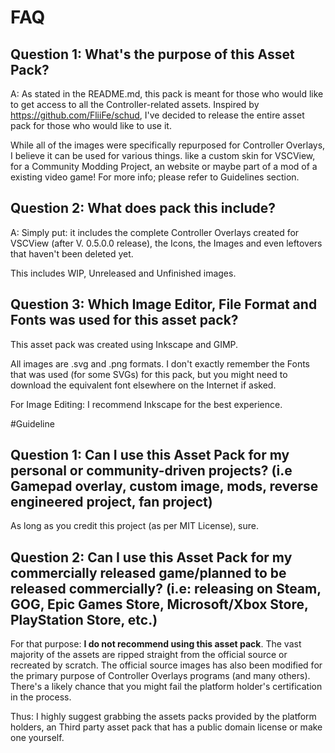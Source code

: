 # FAQ

## Question 1: What's the purpose of this Asset Pack?

A: As stated in the README.md, this pack is meant for those who would like to get access to all the Controller-related assets. Inspired by https://github.com/FliiFe/schud, I've decided to release the entire asset pack for those who would like to use it.

While all of the images were specifically repurposed for Controller Overlays, I believe it can be used for various things. like a custom skin for VSCView, for a Community Modding Project, an website or maybe part of a mod of a existing video game! For more info; please refer to Guidelines section.


## Question 2: What does pack this include?

A: Simply put: it includes the complete Controller Overlays created for VSCView (after V. 0.5.0.0 release), the Icons, the Images and even leftovers that haven't been deleted yet. 

This includes WIP, Unreleased and Unfinished images.


## Question 3: Which Image Editor, File Format and Fonts was used for this asset pack?

This asset pack was created using Inkscape and GIMP. 

All images are .svg and .png formats. I don't exactly remember the Fonts that was used (for some SVGs) for this pack, but you might need to download the equivalent font elsewhere on the Internet if asked.

For Image Editing: I recommend Inkscape for the best experience.




#Guideline

## Question 1: Can I use this Asset Pack for my personal or community-driven projects? (i.e Gamepad overlay, custom image, mods, reverse engineered project, fan project)

As long as you credit this project (as per MIT License), sure.


## Question 2: Can I use this Asset Pack for my commercially released game/planned to be released commercially? (i.e: releasing on Steam, GOG, Epic Games Store, Microsoft/Xbox Store, PlayStation Store, etc.) 

For that purpose: **I do not recommend using this asset pack**. The vast majority of the assets are ripped straight from the official source or recreated by scratch. The official source images has also been modified for the primary purpose of Controller Overlays programs (and many others). There's a likely chance that you might fail the platform holder's certification in the process.

Thus: I highly suggest grabbing the assets packs provided by the platform holders, an Third party asset pack that has a public domain license or make one yourself.